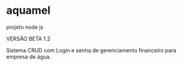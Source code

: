 # aquamel
projeto node js

VERSÃO BETA 1.2

Sistema CRUD com Login e senha de gerenciamento financeiro para empresa de água.


